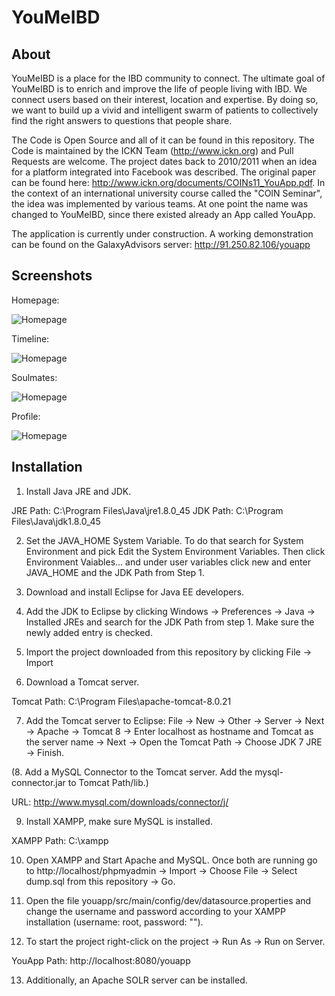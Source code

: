 YouMeIBD
========

About
-----

YouMeIBD is a place for the IBD community to connect. The ultimate goal of YouMeIBD is to enrich and improve the life of people living with IBD. We connect users based on their interest, location and expertise. By doing so, we want to build up a vivid and intelligent swarm of patients to collectively find the right answers to questions that people share.

The Code is Open Source and all of it can be found in this repository. The Code is maintained by the ICKN Team (http://www.ickn.org) and Pull Requests are welcome. The project dates back to 2010/2011 when an idea for a platform integrated into Facebook was described. The original paper can be found here: http://www.ickn.org/documents/COINs11_YouApp.pdf. In the context of an international university course called the "COIN Seminar", the idea was implemented by various teams. At one point the name was changed to YouMeIBD, since there existed already an App called YouApp.

The application is currently under construction. A working demonstration can be found on the GalaxyAdvisors server: http://91.250.82.106/youapp

Screenshots
-----------

Homepage:

![Homepage](http://gigr.ch/youmeibd/homepage.PNG)

Timeline:

![Homepage](http://gigr.ch/youmeibd/timeline.PNG)

Soulmates:

![Homepage](http://gigr.ch/youmeibd/soulmates.PNG)

Profile:

![Homepage](http://gigr.ch/youmeibd/profile.PNG)

Installation
------------

1. Install Java JRE and JDK.

JRE Path: C:\Program Files\Java\jre1.8.0_45
JDK Path: C:\Program Files\Java\jdk1.8.0_45

2. Set the JAVA_HOME System Variable. To do that search for System Environment and pick Edit the System Environment Variables. Then click Environment Vaiables... and under user variables click new and enter JAVA_HOME and the JDK Path from Step 1.

3. Download and install Eclipse for Java EE developers.

4. Add the JDK to Eclipse by clicking Windows -> Preferences -> Java -> Installed JREs and search for the JDK Path from step 1. Make sure the newly added entry is checked.

5. Import the project downloaded from this repository by clicking File -> Import

6. Download a Tomcat server.

Tomcat Path: C:\Program Files\apache-tomcat-8.0.21

7. Add the Tomcat server to Eclipse: File -> New -> Other -> Server -> Next -> Apache -> Tomcat 8 -> Enter localhost as hostname and Tomcat as the server name -> Next -> Open the Tomcat Path -> Choose JDK 7 JRE -> Finish.

(8. Add a MySQL Connector to the Tomcat server. Add the mysql-connector.jar to Tomcat Path/lib.)

URL: http://www.mysql.com/downloads/connector/j/

9. Install XAMPP, make sure MySQL is installed.

XAMPP Path: C:\xampp

10. Open XAMPP and Start Apache and MySQL. Once both are running go to http://localhost/phpmyadmin -> Import -> Choose File -> Select dump.sql from this repository -> Go.

11. Open the file youapp/src/main/config/dev/datasource.properties and change the username and password according to your XAMPP installation (username: root, password: "").

12. To start the project right-click on the project -> Run As -> Run on Server.

YouApp Path: http://localhost:8080/youapp

13. Additionally, an Apache SOLR server can be installed.